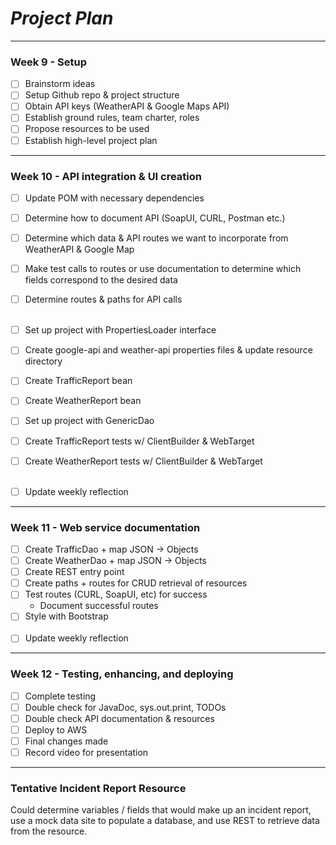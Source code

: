 # *Project Plan*

---

### Week 9 - Setup

- [ ] Brainstorm ideas
- [ ] Setup Github repo & project structure
- [ ] Obtain API keys (WeatherAPI & Google Maps API)
- [ ] Establish ground rules, team charter, roles
- [ ] Propose resources to be used
- [ ] Establish high-level project plan

---

### Week 10 - API integration & UI creation
- [ ] Update POM with necessary dependencies
- [ ] Determine how to document API (SoapUI, CURL, Postman etc.)
- [ ] Determine which data & API routes we want to incorporate from WeatherAPI & Google Map
- [ ] Make test calls to routes or use documentation to determine which fields correspond to the desired data
- [ ] Determine routes & paths for API calls<br><br>

- [ ] Set up project with PropertiesLoader interface
- [ ] Create google-api and weather-api properties files & update resource directory
- [ ] Create TrafficReport bean
- [ ] Create WeatherReport bean
- [ ] Set up project with GenericDao
- [ ] Create TrafficReport tests w/ ClientBuilder & WebTarget
- [ ] Create WeatherReport tests w/ ClientBuilder & WebTarget<br><br>
- [ ] Update weekly reflection

---

### Week 11 - Web service documentation
- [ ] Create TrafficDao + map JSON -> Objects
- [ ] Create WeatherDao + map JSON -> Objects
- [ ] Create REST entry point
- [ ] Create paths + routes for CRUD retrieval of resources
- [ ] Test routes (CURL, SoapUI, etc) for success
  <br>
    - Document successful routes
- [ ] Style with Bootstrap<br><br>
- [ ] Update weekly reflection
---

### Week 12 - Testing, enhancing, and deploying

- [ ] Complete testing
- [ ] Double check for JavaDoc, sys.out.print, TODOs
- [ ] Double check API documentation & resources
- [ ] Deploy to AWS
- [ ] Final changes made
- [ ] Record video for presentation

---

### Tentative Incident Report Resource
Could determine variables / fields that would make up an incident report, use a mock data site to populate a database,
and use REST to retrieve data from the resource.